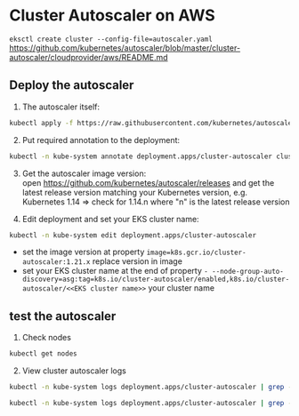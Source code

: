 # Cluster Autoscaler on AWS

` eksctl create cluster --config-file=autoscaler.yaml `
https://github.com/kubernetes/autoscaler/blob/master/cluster-autoscaler/cloudprovider/aws/README.md


## Deploy the autoscaler
1. The autoscaler itself:
```bash
kubectl apply -f https://raw.githubusercontent.com/kubernetes/autoscaler/master/cluster-autoscaler/cloudprovider/aws/examples/cluster-autoscaler-autodiscover.yaml
```
2. Put required annotation to the deployment:
```bash
kubectl -n kube-system annotate deployment.apps/cluster-autoscaler cluster-autoscaler.kubernetes.io/safe-to-evict="false"
```
3. Get the autoscaler image version:  
open https://github.com/kubernetes/autoscaler/releases and get the latest release version matching your Kubernetes version, e.g. Kubernetes 1.14 => check for 1.14.n where "n" is the latest release version

4. Edit deployment and set your EKS cluster name:
```bash
kubectl -n kube-system edit deployment.apps/cluster-autoscaler
```

* set the image version at property ```image=k8s.gcr.io/cluster-autoscaler:1.21.x```  replace version in image
* set your EKS cluster name at the end of property ```- --node-group-auto-discovery=asg:tag=k8s.io/cluster-autoscaler/enabled,k8s.io/cluster-autoscaler/<<EKS cluster name>>```   your cluster name

## test the autoscaler

1. Check nodes 
```bash
kubectl get nodes
```
2. View cluster autoscaler logs
```bash
kubectl -n kube-system logs deployment.apps/cluster-autoscaler | grep -A5 "Expanding Node Group"

kubectl -n kube-system logs deployment.apps/cluster-autoscaler | grep -A5 "removing node"
```
